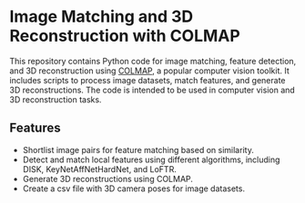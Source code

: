 # Image Matching and 3D Reconstruction with COLMAP

This repository contains Python code for image matching, feature detection, and 3D reconstruction using [COLMAP](https://colmap.github.io/), a popular computer vision toolkit. It includes scripts to process image datasets, match features, and generate 3D reconstructions. The code is intended to be used in computer vision and 3D reconstruction tasks.

## Features

- Shortlist image pairs for feature matching based on similarity.
- Detect and match local features using different algorithms, including DISK, KeyNetAffNetHardNet, and LoFTR.
- Generate 3D reconstructions using COLMAP.
- Create a csv file with 3D camera poses for image datasets.



